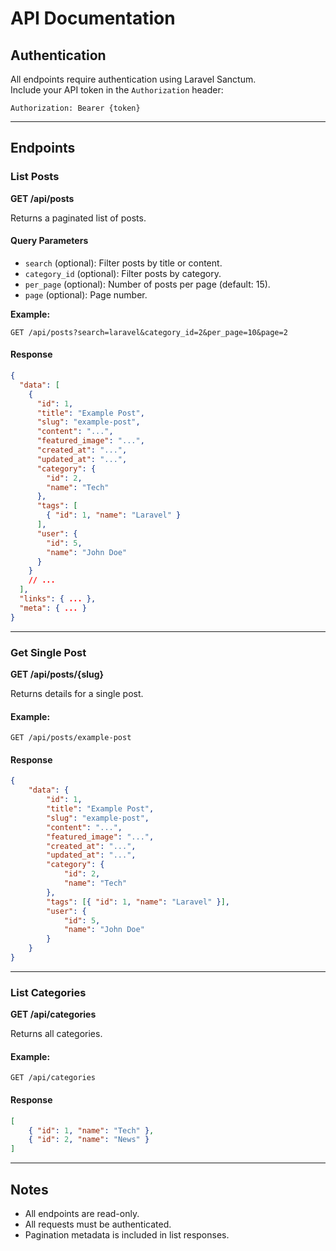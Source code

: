 # API Documentation

## Authentication

All endpoints require authentication using Laravel Sanctum.  
Include your API token in the `Authorization` header:

```
Authorization: Bearer {token}
```

---

## Endpoints

### List Posts

**GET /api/posts**

Returns a paginated list of posts.

#### Query Parameters

-   `search` (optional): Filter posts by title or content.
-   `category_id` (optional): Filter posts by category.
-   `per_page` (optional): Number of posts per page (default: 15).
-   `page` (optional): Page number.

**Example:**

```
GET /api/posts?search=laravel&category_id=2&per_page=10&page=2
```

#### Response

```json
{
  "data": [
    {
      "id": 1,
      "title": "Example Post",
      "slug": "example-post",
      "content": "...",
      "featured_image": "...",
      "created_at": "...",
      "updated_at": "...",
      "category": {
        "id": 2,
        "name": "Tech"
      },
      "tags": [
        { "id": 1, "name": "Laravel" }
      ],
      "user": {
        "id": 5,
        "name": "John Doe"
      }
    }
    // ...
  ],
  "links": { ... },
  "meta": { ... }
}
```

---

### Get Single Post

**GET /api/posts/{slug}**

Returns details for a single post.

#### Example:

```
GET /api/posts/example-post
```

#### Response

```json
{
    "data": {
        "id": 1,
        "title": "Example Post",
        "slug": "example-post",
        "content": "...",
        "featured_image": "...",
        "created_at": "...",
        "updated_at": "...",
        "category": {
            "id": 2,
            "name": "Tech"
        },
        "tags": [{ "id": 1, "name": "Laravel" }],
        "user": {
            "id": 5,
            "name": "John Doe"
        }
    }
}
```

---

### List Categories

**GET /api/categories**

Returns all categories.

#### Example:

```
GET /api/categories
```

#### Response

```json
[
    { "id": 1, "name": "Tech" },
    { "id": 2, "name": "News" }
]
```

---

## Notes

-   All endpoints are read-only.
-   All requests must be authenticated.
-   Pagination metadata is included in list responses.
